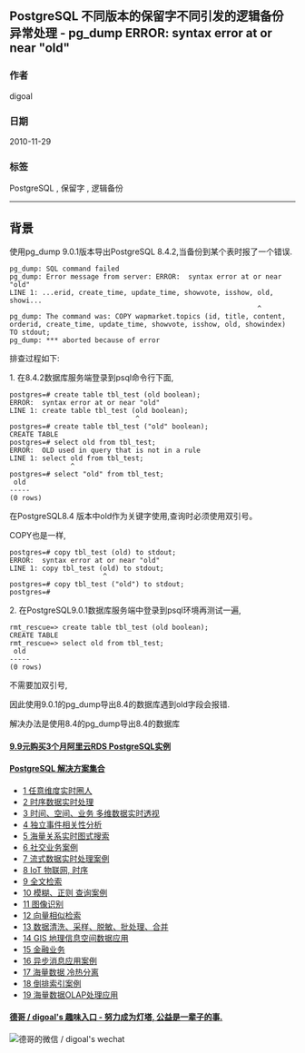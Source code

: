 ## PostgreSQL 不同版本的保留字不同引发的逻辑备份异常处理 - pg_dump ERROR: syntax error at or near "old"  
                                                                                                              
### 作者                                                                                                                                                           
digoal                                                                                                         
                                                                                                                
### 日期                                                                                                           
2010-11-29                                                                                                          
                                                                                                            
### 标签                                                                                                         
PostgreSQL , 保留字 , 逻辑备份                      
                                                                                                              
----                                                                                                        
                                                                                                                 
## 背景                      
使用pg_dump 9.0.1版本导出PostgreSQL 8.4.2,当备份到某个表时报了一个错误.  
  
```  
pg_dump: SQL command failed  
pg_dump: Error message from server: ERROR:  syntax error at or near "old"  
LINE 1: ...erid, create_time, update_time, showvote, isshow, old, showi...  
                                                             ^  
pg_dump: The command was: COPY wapmarket.topics (id, title, content, orderid, create_time, update_time, showvote, isshow, old, showindex) TO stdout;  
pg_dump: *** aborted because of error  
```  
  
排查过程如下:  
  
1\. 在8.4.2数据库服务端登录到psql命令行下面,  
  
```  
postgres=# create table tbl_test (old boolean);  
ERROR:  syntax error at or near "old"  
LINE 1: create table tbl_test (old boolean);  
                               ^  
postgres=# create table tbl_test ("old" boolean);  
CREATE TABLE  
postgres=# select old from tbl_test;  
ERROR:  OLD used in query that is not in a rule  
LINE 1: select old from tbl_test;  
               ^  
postgres=# select "old" from tbl_test;  
 old   
-----  
(0 rows)  
```  
  
在PostgreSQL8.4 版本中old作为关键字使用,查询时必须使用双引号。  
  
COPY也是一样,  
  
```  
postgres=# copy tbl_test (old) to stdout;  
ERROR:  syntax error at or near "old"  
LINE 1: copy tbl_test (old) to stdout;  
                       ^  
postgres=# copy tbl_test ("old") to stdout;  
postgres=#   
```  
  
2\. 在PostgreSQL9.0.1数据库服务端中登录到psql环境再测试一遍,  
  
```  
rmt_rescue=> create table tbl_test (old boolean);  
CREATE TABLE  
rmt_rescue=> select old from tbl_test;  
 old   
-----  
(0 rows)  
```  
  
不需要加双引号,  
  
因此使用9.0.1的pg_dump导出8.4的数据库遇到old字段会报错.  
  
解决办法是使用8.4的pg_dump导出8.4的数据库  
  
  
  
  
  
  
  
  
  
  
  
  
  
  
  
  
  
  
  
  
  
  
  
  
  
  
  
  
  
  
  
  
  
  
  
  
  
  
  
  
  
  
  
  
  
#### [9.9元购买3个月阿里云RDS PostgreSQL实例](https://www.aliyun.com/database/postgresqlactivity "57258f76c37864c6e6d23383d05714ea")
  
  
#### [PostgreSQL 解决方案集合](https://yq.aliyun.com/topic/118 "40cff096e9ed7122c512b35d8561d9c8")
- [1 任意维度实时圈人](https://yq.aliyun.com/topic/118 "40cff096e9ed7122c512b35d8561d9c8")
- [2 时序数据实时处理](https://yq.aliyun.com/topic/118 "40cff096e9ed7122c512b35d8561d9c8")
- [3 时间、空间、业务 多维数据实时透视](https://yq.aliyun.com/topic/118 "40cff096e9ed7122c512b35d8561d9c8")
- [4 独立事件相关性分析](https://yq.aliyun.com/topic/118 "40cff096e9ed7122c512b35d8561d9c8")
- [5 海量关系实时图式搜索](https://yq.aliyun.com/topic/118 "40cff096e9ed7122c512b35d8561d9c8")
- [6 社交业务案例](https://yq.aliyun.com/topic/118 "40cff096e9ed7122c512b35d8561d9c8")
- [7 流式数据实时处理案例](https://yq.aliyun.com/topic/118 "40cff096e9ed7122c512b35d8561d9c8")
- [8 IoT 物联网, 时序](https://yq.aliyun.com/topic/118 "40cff096e9ed7122c512b35d8561d9c8")
- [9 全文检索](https://yq.aliyun.com/topic/118 "40cff096e9ed7122c512b35d8561d9c8")
- [10 模糊、正则 查询案例](https://yq.aliyun.com/topic/118 "40cff096e9ed7122c512b35d8561d9c8")
- [11 图像识别](https://yq.aliyun.com/topic/118 "40cff096e9ed7122c512b35d8561d9c8")
- [12 向量相似检索](https://yq.aliyun.com/topic/118 "40cff096e9ed7122c512b35d8561d9c8")
- [13 数据清洗、采样、脱敏、批处理、合并](https://yq.aliyun.com/topic/118 "40cff096e9ed7122c512b35d8561d9c8")
- [14 GIS 地理信息空间数据应用](https://yq.aliyun.com/topic/118 "40cff096e9ed7122c512b35d8561d9c8")
- [15 金融业务](https://yq.aliyun.com/topic/118 "40cff096e9ed7122c512b35d8561d9c8")
- [16 异步消息应用案例](https://yq.aliyun.com/topic/118 "40cff096e9ed7122c512b35d8561d9c8")
- [17 海量数据 冷热分离](https://yq.aliyun.com/topic/118 "40cff096e9ed7122c512b35d8561d9c8")
- [18 倒排索引案例](https://yq.aliyun.com/topic/118 "40cff096e9ed7122c512b35d8561d9c8")
- [19 海量数据OLAP处理应用](https://yq.aliyun.com/topic/118 "40cff096e9ed7122c512b35d8561d9c8")
  
  
#### [德哥 / digoal's 趣味入口 - 努力成为灯塔, 公益是一辈子的事.](https://github.com/digoal/blog/blob/master/README.md "22709685feb7cab07d30f30387f0a9ae")
  
  
![德哥的微信 / digoal's wechat](../pic/digoal_weixin.jpg "f7ad92eeba24523fd47a6e1a0e691b59")
  
